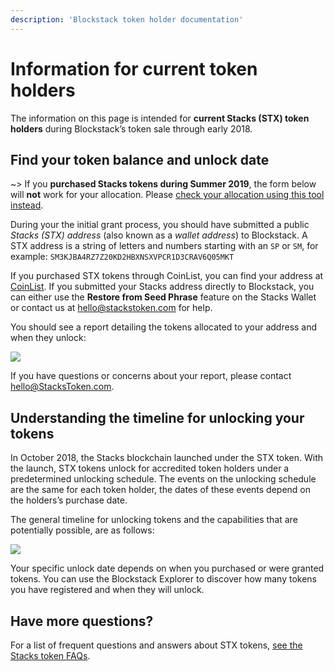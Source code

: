 ```yaml
---
description: 'Blockstack token holder documentation'
---
```


# Information for current token holders

The information on this page is intended for **current Stacks (STX) token holders** during Blockstack’s token sale through early 2018.

## Find your token balance and unlock date

~> If you **purchased Stacks tokens during Summer 2019**, the form below will **not** work for your allocation. Please [check your allocation using this tool instead](https://explorer.blockstack.org/verifier).

During your the initial grant process, you should have submitted a public _Stacks (STX) address_ (also known as a _wallet address_) to Blockstack. A STX address is a string of letters and numbers starting with an `SP` or `SM`, for example: `SM3KJBA4RZ7Z20KD2HBXNSXVPCR1D3CRAV6Q05MKT`

If you purchased STX tokens through CoinList, you can find your address at
[CoinList](https://coinlist.co/distributions). If you submitted your Stacks
address directly to Blockstack, you can either use the **Restore from Seed
Phrase** feature on the Stacks Wallet or contact us at <hello@stackstoken.com> for
help.

<!-- Use the following form to check your Stacks allocation: -->

<!-- TODO: make work with react -->
<!-- <div class="uk-background-secondary uk-padding uk-panel"> -->

<!-- <script> -->
<!-- function process() -->
<!-- { -->
<!-- var url="https://explorer.blockstack.org/address/stacks/" + document.getElementById("url").value; -->
<!-- location.href=url; -->
<!-- return false; -->
<!-- } -->
<!-- </script> -->

<!-- <form class="uk-form-horizontal" onSubmit="return process();" autocomplete="off"> -->
<!--  <div> -->
<!-- <input style="background: #fff !important;" class="uk-input" type="text" name="url" id="url" placeholder="Enter public Stacks Wallet address"> -->
<!-- <input class="uk-button uk-button-default uk-form-width-medium uk-align-center" type="submit" value="Check allocation"> -->
<!-- </div> -->
<!-- </form> -->
<!-- </div> -->

You should see a report detailing the tokens allocated to your address and when they unlock:

![](images/unlocking-address.png)

If you have questions or concerns about your report, please contact [hello@StacksToken.com](mailto:hello@StacksToken.com).

## Understanding the timeline for unlocking your tokens

In October 2018, the Stacks blockchain launched under the STX token. With the
launch, STX tokens unlock for accredited token holders under a predetermined
unlocking schedule. The events on the unlocking schedule are the same for each
token holder, the dates of these events depend on the holders’s purchase date.

The general timeline for unlocking tokens and the capabilities that are
potentially possible, are as follows:

![](images/unlocking.png)

Your specific unlock date depends on when you purchased or were granted tokens.
You can use the Blockstack Explorer to discover how many tokens you have
registered and when they will unlock.

## Have more questions?

For a list of frequent questions and answers about STX tokens, [see the Stacks token FAQs](https://docs.blockstack.org/faqs/allfaqs#stacks-token-questions).
